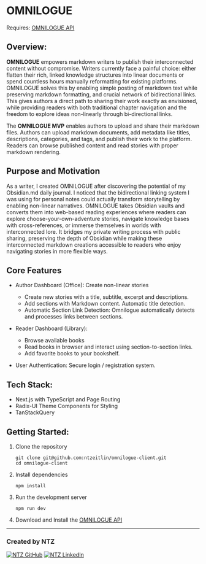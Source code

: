# OMNILOGUE
Requires: [OMNILOGUE API](https://github.com/ntzeitlin/omnilogue-api)

## Overview:
**OMNILOGUE** empowers markdown writers to publish their interconnected content without compromise. Writers currently face a painful choice: either flatten their rich, linked knowledge structures into linear documents or spend countless hours manually reformatting for existing platforms. OMNILOGUE solves this by enabling simple posting of markdown text while preserving markdown formatting, and crucial network of bidirectional links. This gives authors a direct path to sharing their work exactly as envisioned, while providing readers with both traditional chapter navigation and the freedom to explore ideas non-linearly through bi-directional links.

The **OMNILOGUE MVP** enables authors to upload and share their markdown files. Authors can upload markdown documents, add metadata like titles, descriptions, categories, and tags, and publish their work to the platform. Readers can browse published content and read stories with proper markdown rendering.

## Purpose and Motivation

As a writer, I created OMNILOGUE after discovering the potential of my Obsidian.md daily journal. I noticed that the bidirectional linking system I was using for personal notes could actually transform storytelling by enabling non-linear narratives. OMNILOGUE takes Obsidian vaults and converts them into web-based reading experiences where readers can explore choose-your-own-adventure stories, navigate knowledge bases with cross-references, or immerse themselves in worlds with interconnected lore. It bridges my private writing process with public sharing, preserving the depth of Obsidian while making these interconnected markdown creations accessible to readers who enjoy navigating stories in more flexible ways.


## Core Features
- Author Dashboard (Office): Create non-linear stories
	- Create new stories with a title, subtitle, excerpt and descriptions.
	- Add sections with Markdown content. Automatic title detection. 
	- Automatic Section Link Detection: Omnilogue automatically detects and processes links between sections.

- Reader Dashboard (Library):
	- Browse available books
	- Read books in browser and interact using section-to-section links.
	- Add favorite books to your bookshelf.

- User Authentication: Secure login / registration system.

## Tech Stack:
- Next.js with TypeScript and Page Routing
- Radix-UI Theme Components for Styling
- TanStackQuery

## Getting Started:
1. Clone the repository
	```
	git clone git@github.com:ntzeitlin/omnilogue-client.git
	cd omnilogue-client
	```

2. Install dependencies
	```
	npm install
	```

3. Run the development server
	```
	npm run dev
	```
4. Download and Install the [OMNILOGUE API](https://github.com/ntzeitlin/omnilogue-api)

---

### Created by NTZ
<a href="https://github.com/ntzeitlin" target="_blank"><img src="https://img.shields.io/badge/github%20-%23121011.svg?&style=for-the-badge&logo=github&logoColor=white" alt="NTZ GitHub" style="height: auto !important;width: auto !important;" /></a> <a href="https://www.linkedin.com/in/nate-zeitlin" target="_blank"><img src="https://img.shields.io/badge/linkedin%20-%230077B5.svg?&style=for-the-badge&logo=linkedin&logoColor=white" alt="NTZ LinkedIn" style="height: auto !important;width: auto !important;" /></a>
